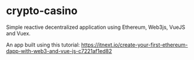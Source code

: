 # crypto-casino
Simple reactive decentralized application using Ethereum, Web3js, VueJS and Vuex.

An app built using this tutorial:
https://itnext.io/create-your-first-ethereum-dapp-with-web3-and-vue-js-c7221af1ed82
